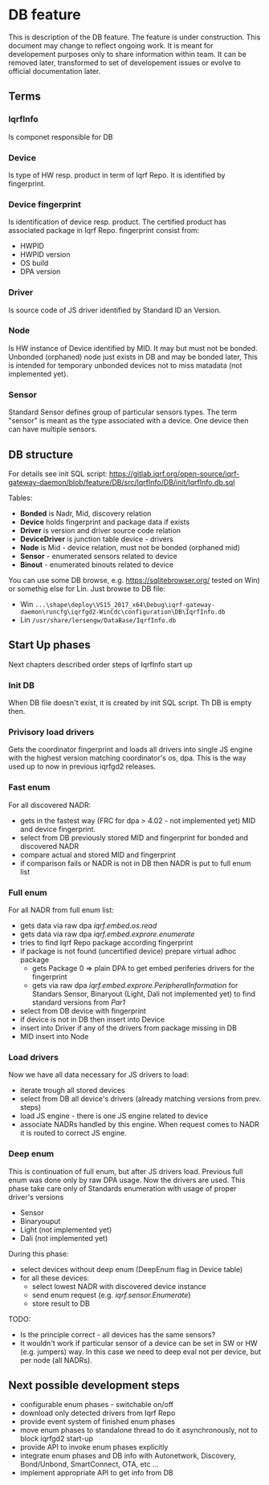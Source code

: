 # DB feature
This is description of the DB feature. The feature is under construction. This document may change to reflect ongoing work.
It is meant for developement purposes only to share information within team. It can be removed later, transformed to set of developement issues or evolve to official documentation later.

## Terms
### IqrfInfo
Is componet responsible for DB

### Device
Is type of HW resp. product in term of Iqrf Repo. It is identified by fingerprint.

### Device fingerprint
Is identification of device resp. product. The certified product has associated package in Iqrf Repo. fingerprint consist from:
  - HWPID
  - HWPID version
  - OS build
  - DPA version

### Driver
Is source code of JS driver identified by Standard ID an Version.

### Node
Is HW instance of Device identified by MID. It may but must not be bonded. Unbonded (orphaned) node just exists in DB and may be bonded later, This is intended for temporary unbonded devices not to miss matadata (not implemented yet).

### Sensor
Standard Sensor defines group of particular sensors types. The term "sensor" is meant as the type associated with a device. One device then can have multiple sensors.

## DB structure
For details see init SQL script: https://gitlab.iqrf.org/open-source/iqrf-gateway-daemon/blob/feature/DB/src/IqrfInfo/DB/init/IqrfInfo.db.sql

Tables:
- **Bonded** is Nadr, Mid, discovery relation
- **Device** holds fingerprint and package data if exists
- **Driver** is version and driver source code relation 
- **DeviceDriver** is junction table device - drivers
- **Node** is Mid - device relation, must not be bonded (orphaned mid)
- **Sensor** - enumerated sensors related to device
- **Binout** - enumerated binouts related to device

You can use some DB browse, e.g. https://sqlitebrowser.org/ tested on Win) or somethig else for Lin. Just browse to DB file:
- Win `...\shape\deploy\VS15_2017_x64\Debug\iqrf-gateway-daemon\runcfg\iqrfgd2-WinCdc\configuration\DB\IqrfInfo.db`
- Lin `/usr/share/lersengw/DataBase/IqrfInfo.db`

## Start Up phases
Next chapters described order steps of IqrfInfo start up

### Init DB
When DB file doesn't exist, it is created by init SQL script. Th DB is empty then.

### Privisory load drivers
Gets the coordinator fingerprint and loads all drivers into single JS engine with the highest version matching coordinator's os, dpa. This is the way used up to now in previous iqrfgd2 releases.
 
### Fast enum

For all discovered NADR:
- gets in the fastest way (FRC for dpa > 4.02 - not implemented yet) MID and device fingerprint.
- select from DB previously stored MID and fingerprint for bonded and discovered NADR
- compare actual and stored MID and fingerprint
- if comparison fails or NADR is not in DB then NADR is put to full enum list

### Full enum

For all NADR from full enum list:
- gets data via raw dpa *iqrf.embed.os.read*
- gets data via raw dpa *iqrf.embed.exprore.enumerate*
- tries to find Iqrf Repo package according fingerprint
- if package is not found (uncertified device) prepare virtual adhoc package 
  - gets Package 0 => plain DPA to get embed periferies drivers for the fingerprint 
  - gets via raw dpa *iqrf.embed.exprore.PeripheralInformation* for Standars Sensor, Binaryout (Light, Dali not implemented yet) to find standard versions from *Par1*
- select from DB device with fingerprint
- if device is not in DB then insert into Device
- insert into Driver if any of the drivers from package missing in DB
- MID insert into Node

### Load drivers

Now we have all data necessary for JS drivers to load:
- iterate trough all stored devices
- select from DB all device's drivers (already matching versions from prev. steps)
- load JS engine - there is one JS engine related to device
- associate NADRs handled by this engine. When request comes to NADR it is routed to correct JS engine.

### Deep enum

This is continuation of full enum, but after JS drivers load. Previous full enum was done only by raw DPA usage. Now the drivers are used. This phase take care only of Standards enumeration with usage of proper driver's versions
- Sensor
- Binaryouput
- Light (not implemented yet)
- Dali (not implemented yet)

During this phase:
- select devices without deep enum (DeepEnum flag in Device table)
- for all these devices:
  - select lowest NADR with discovered device instance
  - send enum  request (e.g. *iqrf.sensor.Enumerate*)
  - store result to DB

TODO:
- Is the principle correct - all devices has the same sensors?
- It wouldn't work if particular sensor of a device can be set in SW or HW (e.g. jumpers) way. In this case we need to deep eval not per device, but per node (all NADRs).
  

## Next possible development steps

- configurable enum phases - switchable on/off
- download only detected drivers from Iqrf Repo
- provide event system of finished enum phases
- move enum phases to standalone thread to do it asynchronously, not to block iqrfgd2 start-up 
- provide API to invoke enum phases explicitly
- integrate enum phases and DB info with Autonetwork, Discovery, Bond/Unbond, SmartConnect, OTA, etc ...
- implement appropriate API to get info from DB
